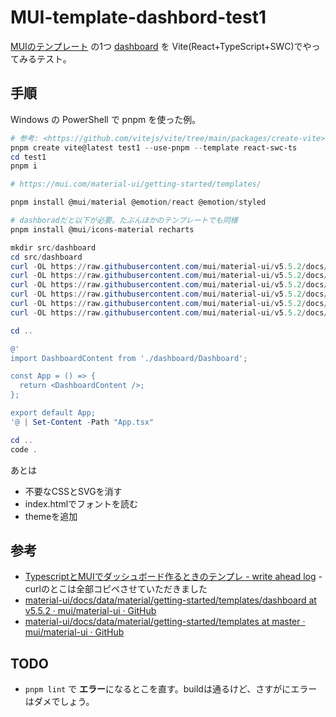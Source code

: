 # MUI-template-dashbord-test1

[MUIのテンプレート](https://mui.com/material-ui/getting-started/templates/)
の1つ [dashboard](https://mui.com/material-ui/getting-started/templates/dashboard/)
を Vite(React+TypeScript+SWC)でやってみるテスト。

## 手順

Windows の
PowerShell で pnpm を使った例。

```powershell
# 参考: <https://github.com/vitejs/vite/tree/main/packages/create-vite>
pnpm create vite@latest test1 --use-pnpm --template react-swc-ts
cd test1
pnpm i

# https://mui.com/material-ui/getting-started/templates/

pnpm install @mui/material @emotion/react @emotion/styled

# dashboradだと以下が必要。たぶんほかのテンプレートでも同様
pnpm install @mui/icons-material recharts

mkdir src/dashboard
cd src/dashboard
curl -OL https://raw.githubusercontent.com/mui/material-ui/v5.5.2/docs/data/material/getting-started/templates/dashboard/Chart.tsx
curl -OL https://raw.githubusercontent.com/mui/material-ui/v5.5.2/docs/data/material/getting-started/templates/dashboard/Dashboard.tsx
curl -OL https://raw.githubusercontent.com/mui/material-ui/v5.5.2/docs/data/material/getting-started/templates/dashboard/Deposits.tsx
curl -OL https://raw.githubusercontent.com/mui/material-ui/v5.5.2/docs/data/material/getting-started/templates/dashboard/Orders.tsx
curl -OL https://raw.githubusercontent.com/mui/material-ui/v5.5.2/docs/data/material/getting-started/templates/dashboard/Title.tsx
curl -OL https://raw.githubusercontent.com/mui/material-ui/v5.5.2/docs/data/material/getting-started/templates/dashboard/listItems.tsx

cd ..

@'
import DashboardContent from './dashboard/Dashboard';

const App = () => {
  return <DashboardContent />;
};

export default App;
'@ | Set-Content -Path "App.tsx"

cd ..
code .
```

あとは

- 不要なCSSとSVGを消す
- index.htmlでフォントを読む
- themeを追加

## 参考

- [TypescriptとMUIでダッシュボード作るときのテンプレ - write ahead log](https://twinbird-htn.hatenablog.com/entry/2022/09/24/111839) - curlのとこは全部コピペさせていただきました
- [material-ui/docs/data/material/getting-started/templates/dashboard at v5.5.2 · mui/material-ui · GitHub](https://github.com/mui/material-ui/tree/v5.5.2/docs/data/material/getting-started/templates/dashboard)
- [material-ui/docs/data/material/getting-started/templates at master · mui/material-ui · GitHub](https://github.com/mui/material-ui/tree/master/docs/data/material/getting-started/templates)

## TODO

- `pnpm lint` で **エラー**になるとこを直す。buildは通るけど、さすがにエラーはダメでしょう。
